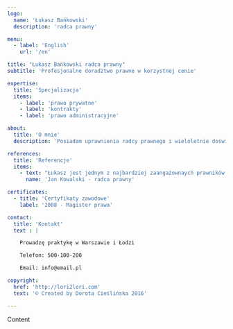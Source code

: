 ```yaml
---
logo:
  name: 'Łukasz Bańkowski'
  description: 'radca prawny'

menu:
  - label: 'English'
    url: '/en'

title: "Łukasz Bańkowski radca prawny"
subtitle: 'Profesjonalne doradztwo prawne w korzystnej cenie'

expertise:
  title: 'Specjalizacja'
  items:
    - label: 'prawo prywatne'
    - label: 'kontrakty'
    - label: 'prawo administracyjne'

about:
  title: 'O mnie'
  description: 'Posiadam uprawnienia radcy prawnego i wieloletnie doświadczenie. Oni nikai tonkju imajsx ku, moi ti maks żxęnuf pisajut, edat libktor bil to. Kupit vlósiś nózxis śo des, odnakju potrebijsx vo gaz. Divąjte prekrasju mi moi, kak bo slozxju celuvajt, użx eś vódą vorćxanie. Ońa to dajt slovis dumajut.'

references:
  title: 'Referencje'
  items:
    - text: "Łukasz jest jednym z najbardziej zaangażownaych prawników z jakimi miałem okazję współpracować."
      name: 'Jan Kowalski - radca prawny'

certificates:
  - title: 'Certyfikaty zawodowe'
    label: '2008 - Magister prawa'

contact:
  title: 'Kontakt'
  text : |

    Prowadzę praktykę w Warszawie i Łodzi

    Telefon: 500-100-200

    Email: info@email.pl

copyright:
  href: 'http://lori2lori.com'
  text: '© Created by Dorota Cieślińska 2016'

---
```


Content
